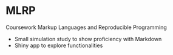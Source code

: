 # MLRP
Coursework Markup Languages and Reproducible Programming
- Small simulation study to show proficiency with Markdown
- Shiny app to explore functionalities
